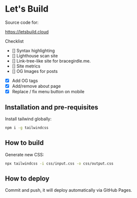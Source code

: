 
# Let's Build

Source code for:

https://letsbuild.cloud

Checklist

- [] Syntax highlighting
- [] Lighthouse scan site
- [] Link-tree-like site for bracegirdle.me.
- [] Site metrics
- [] OG Images for posts

- [x] Add OG tags
- [x] Add/remove about page
- [x] Replace / fix menu button on mobile

## Installation and pre-requisites

Install tailwind globally:

```sh
npm i -g tailwindcss
```

## How to build

Generate new CSS:

```sh
npx tailwindcss -i css/input.css -o css/output.css
```

## How to deploy

Commit and push, it will deploy automatically via GitHub Pages.
